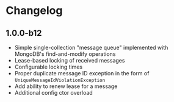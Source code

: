 # Changelog

## 1.0.0-b12

* Simple single-collection "message queue" implemented with MongoDB's find-and-modify operations
* Lease-based locking of received messages
* Configurable locking times
* Proper duplicate message ID exception in the form of `UniqueMessageIdViolationException`
* Add ability to renew lease for a message
* Additional config ctor overload